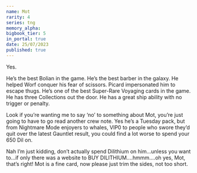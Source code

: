 ```yaml
---
name: Mot
rarity: 4
series: tng
memory_alpha:
bigbook_tier: 5
in_portal: true
date: 25/07/2023
published: true
---
```


Yes.

He’s the best Bolian in the game.
He’s the best barber in the galaxy.
He helped Worf conquer his fear of scissors.
Picard impersonated him to escape thugs.
He’s one of the best Super-Rare Voyaging cards in the game.
He has three Collections out the door.
He has a great ship ability with no trigger or penalty.

Look if you’re wanting me to say ‘no’ to something about Mot, you’re just going to have to go read another crew note. Yes he’s a Tuesday pack, but from Nightmare Mode enjoyers to whales, VIP0 to people who swore they’d quit over the latest Gauntlet result, you could find a lot worse to spend your 650 Dil on.

Nah I’m just kidding, don’t actually spend Dilithium on him...unless you want to...if only there was a website to BUY DILITHIUM....hmmm....oh yes, Mot, that’s right!  Mot is a fine card, now please just trim the sides, not too short.
